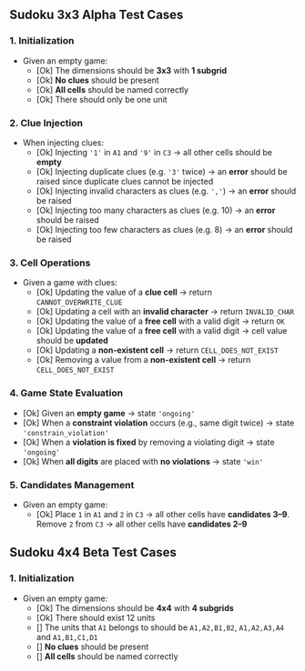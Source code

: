 ## Sudoku 3x3 Alpha Test Cases

### 1. Initialization
- Given an empty game:
    - [Ok] The dimensions should be **3x3** with **1 subgrid**
    - [Ok] **No clues** should be present
    - [Ok] **All cells** should be named correctly
    - [Ok] There should only be one unit

### 2. Clue Injection
- When injecting clues:
    - [Ok] Injecting `'1'` in `A1` and `'9'` in `C3` &rarr; all other cells should be **empty**
    - [Ok] Injecting duplicate clues (e.g. `'3'` twice) &rarr; an **error** should be raised since duplicate clues cannot be injected
    - [Ok] Injecting invalid characters as clues (e.g. `','`) &rarr; an **error** should be raised
    - [Ok] Injecting too many characters as clues (e.g. 10) &rarr; an **error** should be raised
    - [Ok] Injecting too few characters as clues (e.g. 8) &rarr; an **error** should be raised

### 3. Cell Operations
- Given a game with clues:
  - [Ok] Updating the value of a **clue cell** &rarr; return `CANNOT_OVERWRITE_CLUE`
  - [Ok] Updating a cell with an **invalid character** &rarr; return `INVALID_CHAR`
  - [Ok] Updating the value of a **free cell** with a valid digit &rarr; return `OK` 
  - [Ok] Updating the value of a **free cell** with a valid digit &rarr; cell value should be **updated**
  - [Ok] Updating a **non-existent cell** &rarr; return `CELL_DOES_NOT_EXIST`
  - [Ok] Removing a value from a **non-existent cell** &rarr; return `CELL_DOES_NOT_EXIST`

### 4. Game State Evaluation
- [Ok] Given an **empty game** &rarr; state `'ongoing'`
- [Ok] When a **constraint violation** occurs (e.g., same digit twice) &rarr; state `'constrain_violation'`
- [Ok] When a **violation is fixed** by removing a violating digit &rarr; state `'ongoing'`
- [Ok] When **all digits** are placed with **no violations** &rarr; state `'win'`

### 5. Candidates Management
- Given an empty game:
  - [Ok] Place `1` in `A1` and `2` in `C3` &rarr; all other cells have **candidates 3–9**. Remove `2` from `C3` &rarr; all other cells have **candidates 2–9**

## Sudoku 4x4 Beta Test Cases
### 1. Initialization
- Given an empty game:
    - [Ok] The dimensions should be **4x4** with **4 subgrids**
    - [Ok] There should exist 12 units
    - [] The units that `A1` belongs to should be `A1,A2,B1,B2`, `A1,A2,A3,A4` and `A1,B1,C1,D1`             
    - [] **No clues** should be present
    - [] **All cells** should be named correctly